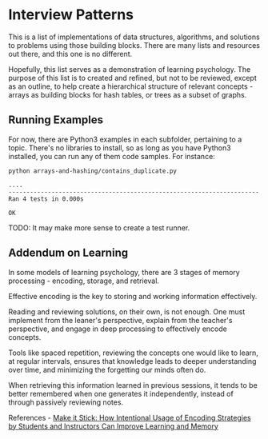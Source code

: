 # Interview Patterns
This is a list of implementations of data structures, algorithms, and solutions to problems using those building blocks. There are many lists and resources out there, and this one is no different.

Hopefully, this list serves as a demonstration of learning psychology. The purpose of this list is to created and refined, but not to be reviewed, except as an outline, to help create a hierarchical structure of relevant concepts - arrays as building blocks for hash tables, or trees as a subset of graphs.

## Running Examples
For now, there are Python3 examples in each subfolder, pertaining to a topic. There's no libraries to install, so as long as you have Python3 installed, you can run any of them code samples. For instance:

```
python arrays-and-hashing/contains_duplicate.py

....
----------------------------------------------------------------------
Ran 4 tests in 0.000s

OK

```

TODO: It may make more sense to create a test runner.


## Addendum on Learning
In some models of learning psychology, there are 3 stages of memory processing - encoding, storage, and retrieval.

Effective encoding is the key to storing and working information effectively.

Reading and reviewing solutions, on their own, is not enough. One must implement from the leaner's perspective, explain from the teacher's perspective, and engage in deep processing to effectively encode concepts.

Tools like spaced repetition, reviewing the concepts one would like to learn, at regular intervals, ensures that knowledge leads to deeper understanding over time, and minimizing the forgetting our minds often do.

When retrieving this information learned in previous sessions, it tends to be better remembered when one generates it independently, instead of through passively reviewing notes.

References - [Make it Stick: How Intentional Usage of Encoding Strategies by Students and Instructors Can Improve Learning and Memory](https://www.psychologyinaction.org/psychology-in-action-1/2021/12/12/make-it-stick-how-intentional-usage-of-encoding-strategies-by-students-and-instructors-can-improve-learning-and-memory)

